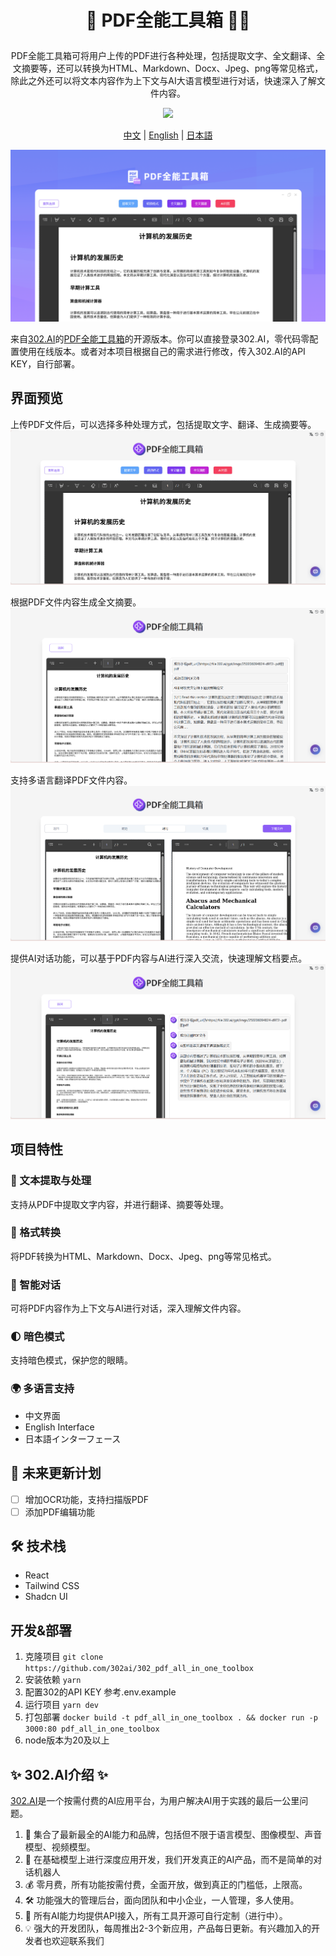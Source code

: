 # <p align="center"> 📝 PDF全能工具箱 🚀✨</p>

<p align="center">PDF全能工具箱可将用户上传的PDF进行各种处理，包括提取文字、全文翻译、全文摘要等，还可以转换为HTML、Markdown、Docx、Jpeg、png等常见格式，除此之外还可以将文本内容作为上下文与AI大语言模型进行对话，快速深入了解文件内容。</p>

<p align="center"><a href="https://302.ai/tools/pdftranslate/" target="blank"><img src="https://file.302.ai/gpt/imgs/github/20250102/72a57c4263944b73bf521830878ae39a.png" /></a></p >

<p align="center"><a href="README_zh.md">中文</a> | <a href="README.md">English</a> | <a href="README_ja.md">日本語</a></p>

![](docs/302_AI_PDF.png)

来自[302.AI](https://302.ai)的[PDF全能工具箱](https://302.ai/tools/pdftranslate/)的开源版本。你可以直接登录302.AI，零代码零配置使用在线版本。或者对本项目根据自己的需求进行修改，传入302.AI的API KEY，自行部署。

## 界面预览
上传PDF文件后，可以选择多种处理方式，包括提取文字、翻译、生成摘要等。
![](docs/302_PDF_All-in-One_Toolbox_screenshot_01.png)

根据PDF文件内容生成全文摘要。
![](docs/302_PDF_All-in-One_Toolbox_screenshot_02.png)           

支持多语言翻译PDF文件内容。
![](docs/302_PDF_All-in-One_Toolbox_screenshot_03.png)        

提供AI对话功能，可以基于PDF内容与AI进行深入交流，快速理解文档要点。
![](docs/302_PDF_All-in-One_Toolbox_screenshot_04.png)      

## 项目特性
### 📝 文本提取与处理
支持从PDF中提取文字内容，并进行翻译、摘要等处理。
### 🔄 格式转换
将PDF转换为HTML、Markdown、Docx、Jpeg、png等常见格式。
### 🤖 智能对话
可将PDF内容作为上下文与AI进行对话，深入理解文件内容。
### 🌓 暗色模式
支持暗色模式，保护您的眼睛。
### 🌍 多语言支持
  - 中文界面
  - English Interface
  - 日本語インターフェース

## 🚩 未来更新计划
- [ ] 增加OCR功能，支持扫描版PDF
- [ ] 添加PDF编辑功能

## 🛠️ 技术栈
- React
- Tailwind CSS
- Shadcn UI

## 开发&部署
1. 克隆项目 `git clone https://github.com/302ai/302_pdf_all_in_one_toolbox`
2. 安装依赖 `yarn`
3. 配置302的API KEY 参考.env.example
4. 运行项目 `yarn dev`
5. 打包部署 `docker build -t pdf_all_in_one_toolbox . && docker run -p 3000:80 pdf_all_in_one_toolbox`
6. node版本为20及以上


## ✨ 302.AI介绍 ✨
[302.AI](https://302.ai)是一个按需付费的AI应用平台，为用户解决AI用于实践的最后一公里问题。
1. 🧠 集合了最新最全的AI能力和品牌，包括但不限于语言模型、图像模型、声音模型、视频模型。
2. 🚀 在基础模型上进行深度应用开发，我们开发真正的AI产品，而不是简单的对话机器人
3. 💰 零月费，所有功能按需付费，全面开放，做到真正的门槛低，上限高。
4. 🛠 功能强大的管理后台，面向团队和中小企业，一人管理，多人使用。
5. 🔗 所有AI能力均提供API接入，所有工具开源可自行定制（进行中）。
6. 💡 强大的开发团队，每周推出2-3个新应用，产品每日更新。有兴趣加入的开发者也欢迎联系我们
